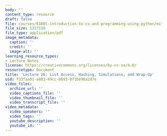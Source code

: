 ```yaml
---
body: ''
content_type: resource
draft: false
file: courses/6100l-introduction-to-cs-and-programming-using-python/mit6_100l_f22_lec26.pdf
file_size: 1317110
file_type: application/pdf
image_metadata:
  caption: ''
  credit: ''
  image-alt: ''
learning_resource_types:
- Lecture Notes
license: https://creativecommons.org/licenses/by-nc-sa/4.0/
resourcetype: Document
title: 'Lecture 26: List Access, Hashing, Simulations, and Wrap-Up'
uid: f33faa01-a881-49cc-b693-071be96a2d7e
video_files:
  archive_url: ''
  video_captions_file: ''
  video_thumbnail_file: ''
  video_transcript_file: ''
video_metadata:
  video_speakers: ''
  video_tags: ''
  youtube_description: ''
  youtube_id: ''
---
```

